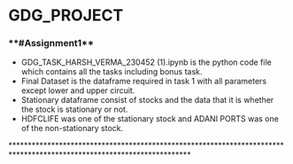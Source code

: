# GDG_PROJECT
<h3>**#Assignment1**</h3>
<ul>
<li>GDG_TASK_HARSH_VERMA_230452 (1).ipynb is the python code file which contains all the tasks including bonus task.
<li>Final Dataset is the dataframe required in task 1 with all parameters except lower and upper circuit.
<li>Stationary dataframe consist of stocks and the data that it is  whether the stock is stationary or not.
<li>HDFCLIFE was one of the stationary stock and ADANI PORTS was one of the non-stationary stock.</ul>
**********************************************************************************************************************
